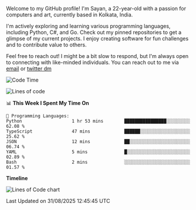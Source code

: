 Welcome to my GitHub profile! I'm Sayan, a 22-year-old with a passion for computers and art, currently based in Kolkata, India.

I'm actively exploring and learning various programming languages, including Python, C#, and Go. Check out my pinned repositories to get a glimpse of my current projects. I enjoy creating software for fun challenges and to contribute value to others.

Feel free to reach out! I might be a bit slow to respond, but I'm always open to connecting with like-minded individuals. You can reach out to me via [email](mailto:me@sayanbiswas.in) or [twitter dm](https://twitter.com/TheDankDel)

<!--START_SECTION:waka-->
![Code Time](http://img.shields.io/badge/Code%20Time-2%2C333%20hrs%2044%20mins-blue)

![Lines of code](https://img.shields.io/badge/From%20Hello%20World%20I%27ve%20Written-16.5%20million%20lines%20of%20code-blue)

📊 **This Week I Spent My Time On** 

```text
💬 Programming Languages: 
Python                   1 hr 53 mins        ████████████████░░░░░░░░░   62.08 % 
TypeScript               47 mins             ██████░░░░░░░░░░░░░░░░░░░   25.62 % 
JSON                     12 mins             ██░░░░░░░░░░░░░░░░░░░░░░░   06.74 % 
YAML                     5 mins              █░░░░░░░░░░░░░░░░░░░░░░░░   02.89 % 
Bash                     2 mins              ░░░░░░░░░░░░░░░░░░░░░░░░░   01.57 % 
```

**Timeline**

![Lines of Code chart](https://raw.githubusercontent.com/Dank-del/Dank-del/main/assets/bar_graph.png)


 Last Updated on 31/08/2025 12:45:45 UTC
<!--END_SECTION:waka-->
